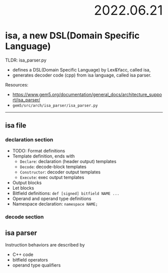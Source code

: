 <div style="text-align:right; font-size:3em;">2022.06.21</div>

# isa, a new DSL(Domain Specific Language)

TLDR: isa_parser.py

* defines a DSL(Domain Specific Language) by Lex&Yacc, called isa,
* generates decoder code (cpp) from isa language, called isa parser.

Resources:

* https://www.gem5.org/documentation/general_docs/architecture_support/isa_parser/
* `gem5/src/arch/isa_parser/isa_parser.py`

---

## isa file

### declaration section

* TODO: Format definitions
* Template definition, ends with
  * `Declare`: declaration (header output) templates
  * `Decode`: decode-block templates
  * `Constructor`: decoder output templates
  * `Execute`: exec output templates
* Output blocks
* Let blocks
* Bitfield definitions: `def [signed] bitfield NAME ...`
* Operand and operand type definitions
* Namespace declaration: `namespace NAME;`

### decode section

## isa parser

Instruction behaviors are described by

* C++ code
* bitfield operators
* operand type qualifiers
